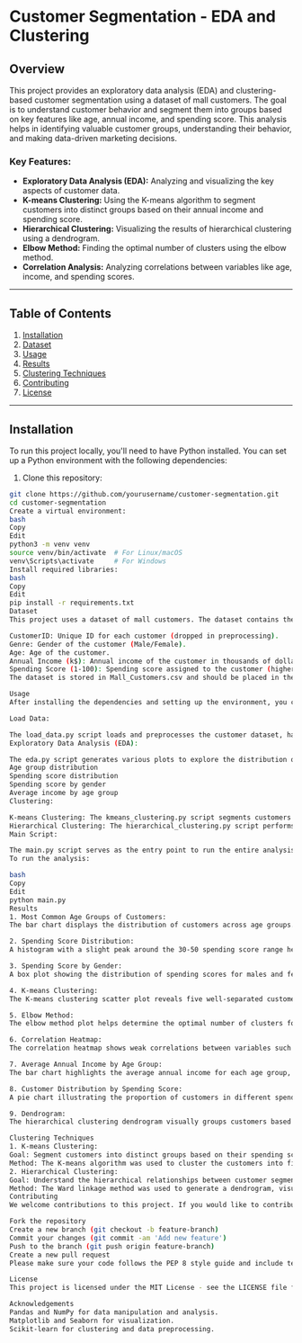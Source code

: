 # Customer Segmentation - EDA and Clustering

## Overview
This project provides an exploratory data analysis (EDA) and clustering-based customer segmentation using a dataset of mall customers. The goal is to understand customer behavior and segment them into groups based on key features like age, annual income, and spending score. This analysis helps in identifying valuable customer groups, understanding their behavior, and making data-driven marketing decisions.

### Key Features:
- **Exploratory Data Analysis (EDA):** Analyzing and visualizing the key aspects of customer data.
- **K-means Clustering:** Using the K-means algorithm to segment customers into distinct groups based on their annual income and spending score.
- **Hierarchical Clustering:** Visualizing the results of hierarchical clustering using a dendrogram.
- **Elbow Method:** Finding the optimal number of clusters using the elbow method.
- **Correlation Analysis:** Analyzing correlations between variables like age, income, and spending scores.

---

## Table of Contents
1. [Installation](#installation)
2. [Dataset](#dataset)
3. [Usage](#usage)
4. [Results](#results)
5. [Clustering Techniques](#clustering-techniques)
6. [Contributing](#contributing)
7. [License](#license)

---

## Installation

To run this project locally, you'll need to have Python installed. You can set up a Python environment with the following dependencies:

1. Clone this repository:

```bash
git clone https://github.com/yourusername/customer-segmentation.git
cd customer-segmentation
Create a virtual environment:
bash
Copy
Edit
python3 -m venv venv
source venv/bin/activate  # For Linux/macOS
venv\Scripts\activate     # For Windows
Install required libraries:
bash
Copy
Edit
pip install -r requirements.txt
Dataset
This project uses a dataset of mall customers. The dataset contains the following columns:

CustomerID: Unique ID for each customer (dropped in preprocessing).
Genre: Gender of the customer (Male/Female).
Age: Age of the customer.
Annual Income (k$): Annual income of the customer in thousands of dollars.
Spending Score (1-100): Spending score assigned to the customer (higher score indicates higher spending behavior).
The dataset is stored in Mall_Customers.csv and should be placed in the same directory as the project scripts.

Usage
After installing the dependencies and setting up the environment, you can run the scripts in the following sequence:

Load Data:

The load_data.py script loads and preprocesses the customer dataset, handles missing values, and maps categorical values.
Exploratory Data Analysis (EDA):

The eda.py script generates various plots to explore the distribution of data, including:
Age group distribution
Spending score distribution
Spending score by gender
Average income by age group
Clustering:

K-means Clustering: The kmeans_clustering.py script segments customers based on their annual income and spending score using the K-means algorithm.
Hierarchical Clustering: The hierarchical_clustering.py script performs hierarchical clustering and visualizes the results with a dendrogram.
Main Script:

The main.py script serves as the entry point to run the entire analysis, generating visualizations and performing clustering on the customer data.
To run the analysis:

bash
Copy
Edit
python main.py
Results
1. Most Common Age Groups of Customers:
The bar chart displays the distribution of customers across age groups. The "26-35" age group has the highest number of customers, followed by "18-25", with "65+" being the least represented.

2. Spending Score Distribution:
A histogram with a slight peak around the 30-50 spending score range helps identify how customers are distributed based on their spending behaviors.

3. Spending Score by Gender:
A box plot showing the distribution of spending scores for males and females, highlighting that males generally have slightly lower spending scores on average compared to females.

4. K-means Clustering:
The K-means clustering scatter plot reveals five well-separated customer segments based on annual income and spending score.

5. Elbow Method:
The elbow method plot helps determine the optimal number of clusters for K-means clustering, suggesting five clusters as the best choice.

6. Correlation Heatmap:
The correlation heatmap shows weak correlations between variables such as age, income, and spending score, indicating limited relationships among these features.

7. Average Annual Income by Age Group:
The bar chart highlights the average annual income for each age group, with "26-35" and "36-45" groups having the highest incomes.

8. Customer Distribution by Spending Score:
A pie chart illustrating the proportion of customers in different spending score ranges, with the majority falling within the "40-59" range.

9. Dendrogram:
The hierarchical clustering dendrogram visually groups customers based on their similarities, helping to identify natural clusters within the data.

Clustering Techniques
1. K-means Clustering:
Goal: Segment customers into distinct groups based on their spending score and annual income.
Method: The K-means algorithm was used to cluster the customers into five distinct groups. The optimal number of clusters was determined using the Elbow Method.
2. Hierarchical Clustering:
Goal: Understand the hierarchical relationships between customer segments.
Method: The Ward linkage method was used to generate a dendrogram, visually representing the hierarchical clusters based on customer features.
Contributing
We welcome contributions to this project. If you would like to contribute:

Fork the repository
Create a new branch (git checkout -b feature-branch)
Commit your changes (git commit -am 'Add new feature')
Push to the branch (git push origin feature-branch)
Create a new pull request
Please make sure your code follows the PEP 8 style guide and include tests for any new features or bug fixes.

License
This project is licensed under the MIT License - see the LICENSE file for details.

Acknowledgements
Pandas and NumPy for data manipulation and analysis.
Matplotlib and Seaborn for visualization.
Scikit-learn for clustering and data preprocessing.
